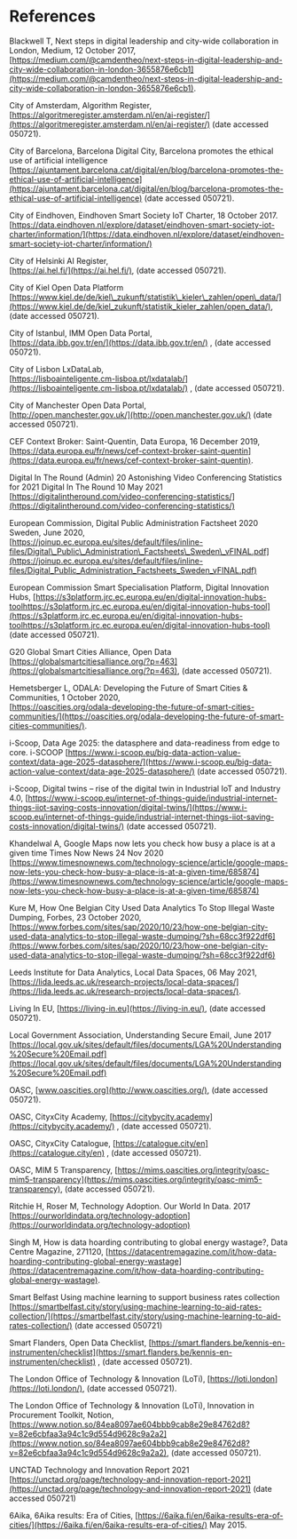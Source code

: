 # References

Blackwell T, Next steps in digital leadership and city-wide collaboration in London, Medium, 12 October 2017, [https://medium.com/@camdentheo/next-steps-in-digital-leadership-and-city-wide-collaboration-in-london-3655876e6cb1](https://medium.com/@camdentheo/next-steps-in-digital-leadership-and-city-wide-collaboration-in-london-3655876e6cb1).

City of Amsterdam, Algorithm Register, [https://algoritmeregister.amsterdam.nl/en/ai-register/](https://algoritmeregister.amsterdam.nl/en/ai-register/) \(date accessed 050721\).

City of Barcelona, Barcelona Digital City, Barcelona promotes the ethical use of artificial intelligence [https://ajuntament.barcelona.cat/digital/en/blog/barcelona-promotes-the-ethical-use-of-artificial-intelligence](https://ajuntament.barcelona.cat/digital/en/blog/barcelona-promotes-the-ethical-use-of-artificial-intelligence) \(date accessed 050721\).

City of Eindhoven, Eindhoven Smart Society IoT Charter, 18 October 2017. [https://data.eindhoven.nl/explore/dataset/eindhoven-smart-society-iot-charter/information/](https://data.eindhoven.nl/explore/dataset/eindhoven-smart-society-iot-charter/information/)

City of Helsinki AI Register,   
[https://ai.hel.fi/](https://ai.hel.fi/), \(date accessed 050721\).

City of Kiel Open Data Platform [https://www.kiel.de/de/kiel\_zukunft/statistik\_kieler\_zahlen/open\_data/](https://www.kiel.de/de/kiel_zukunft/statistik_kieler_zahlen/open_data/), \(date accessed 050721\).

City of Istanbul, IMM Open Data Portal,   
[https://data.ibb.gov.tr/en/](https://data.ibb.gov.tr/en/) , \(date accessed 050721\).

City of Lisbon LxDataLab,   
[https://lisboainteligente.cm-lisboa.pt/lxdatalab/](https://lisboainteligente.cm-lisboa.pt/lxdatalab/) , \(date accessed 050721\).

City of Manchester Open Data Portal,   
[http://open.manchester.gov.uk/](http://open.manchester.gov.uk/) \(date accessed 050721\).

CEF Context Broker: Saint-Quentin, Data Europa, 16 December 2019, [https://data.europa.eu/fr/news/cef-context-broker-saint-quentin](https://data.europa.eu/fr/news/cef-context-broker-saint-quentin).

Digital In The Round \(Admin\) 20 Astonishing Video Conferencing Statistics for 2021 Digital In The Round 10 May 2021   
[https://digitalintheround.com/video-conferencing-statistics/](https://digitalintheround.com/video-conferencing-statistics/)

European Commission, Digital Public Administration Factsheet 2020 Sweden, June 2020,   
[https://joinup.ec.europa.eu/sites/default/files/inline-files/Digital\_Public\_Administration\_Factsheets\_Sweden\_vFINAL.pdf](https://joinup.ec.europa.eu/sites/default/files/inline-files/Digital_Public_Administration_Factsheets_Sweden_vFINAL.pdf)

European Commission Smart Specialisation Platform, Digital Innovation Hubs, [https://s3platform.jrc.ec.europa.eu/en/digital-innovation-hubs-toolhttps://s3platform.jrc.ec.europa.eu/en/digital-innovation-hubs-tool](https://s3platform.jrc.ec.europa.eu/en/digital-innovation-hubs-toolhttps://s3platform.jrc.ec.europa.eu/en/digital-innovation-hubs-tool) \(date accessed 050721\).

G20 Global Smart Cities Alliance, Open Data [https://globalsmartcitiesalliance.org/?p=463](https://globalsmartcitiesalliance.org/?p=463), \(date accessed 050721\).

Hemetsberger L, ODALA: Developing the Future of Smart Cities & Communities, 1 October 2020,   
[https://oascities.org/odala-developing-the-future-of-smart-cities-communities/](https://oascities.org/odala-developing-the-future-of-smart-cities-communities/).

i-Scoop, Data Age 2025: the datasphere and data-readiness from edge to core. i-SCOOP [https://www.i-scoop.eu/big-data-action-value-context/data-age-2025-datasphere/](https://www.i-scoop.eu/big-data-action-value-context/data-age-2025-datasphere/) \(date accessed 050721\).

i-Scoop, Digital twins – rise of the digital twin in Industrial IoT and Industry 4.0, [https://www.i-scoop.eu/internet-of-things-guide/industrial-internet-things-iiot-saving-costs-innovation/digital-twins/](https://www.i-scoop.eu/internet-of-things-guide/industrial-internet-things-iiot-saving-costs-innovation/digital-twins/) \(date accessed 050721\).

Khandelwal A, Google Maps now lets you check how busy a place is at a given time Times Now News 24 Nov 2020 [https://www.timesnownews.com/technology-science/article/google-maps-now-lets-you-check-how-busy-a-place-is-at-a-given-time/685874](https://www.timesnownews.com/technology-science/article/google-maps-now-lets-you-check-how-busy-a-place-is-at-a-given-time/685874)

Kure M, How One Belgian City Used Data Analytics To Stop Illegal Waste Dumping, Forbes, 23 October 2020, [https://www.forbes.com/sites/sap/2020/10/23/how-one-belgian-city-used-data-analytics-to-stop-illegal-waste-dumping/?sh=68cc3f922df6](https://www.forbes.com/sites/sap/2020/10/23/how-one-belgian-city-used-data-analytics-to-stop-illegal-waste-dumping/?sh=68cc3f922df6)

Leeds Institute for Data Analytics, Local Data Spaces, 06 May 2021, [https://lida.leeds.ac.uk/research-projects/local-data-spaces/](https://lida.leeds.ac.uk/research-projects/local-data-spaces/).

Living In EU, [https://living-in.eu](https://living-in.eu/), \(date accessed 050721\).

Local Government Association, Understanding Secure Email, June 2017 [https://local.gov.uk/sites/default/files/documents/LGA%20Understanding%20Secure%20Email.pdf](https://local.gov.uk/sites/default/files/documents/LGA%20Understanding%20Secure%20Email.pdf)

OASC, [www.oascities.org](http://www.oascities.org/), \(date accessed 050721\).

OASC, CityxCity Academy, [https://citybycity.academy](https://citybycity.academy/) , \(date accessed 050721\).

OASC, CityxCity Catalogue, [https://catalogue.city/en](https://catalogue.city/en) , \(date accessed 050721\).

OASC, MIM 5 Transparency, [https://mims.oascities.org/integrity/oasc-mim5-transparency](https://mims.oascities.org/integrity/oasc-mim5-transparency), \(date accessed 050721\).

Ritchie H, Roser M, Technology Adoption. Our World In Data. 2017 [https://ourworldindata.org/technology-adoption](https://ourworldindata.org/technology-adoption)

Singh M, How is data hoarding contributing to global energy wastage?, Data Centre Magazine, 271120, [https://datacentremagazine.com/it/how-data-hoarding-contributing-global-energy-wastage](https://datacentremagazine.com/it/how-data-hoarding-contributing-global-energy-wastage).

Smart Belfast Using machine learning to support business rates collection [https://smartbelfast.city/story/using-machine-learning-to-aid-rates-collection/](https://smartbelfast.city/story/using-machine-learning-to-aid-rates-collection/) \(date accessed 050721\)

Smart Flanders, Open Data Checklist, [https://smart.flanders.be/kennis-en-instrumenten/checklist](https://smart.flanders.be/kennis-en-instrumenten/checklist) , \(date accessed 050721\).

The London Office of Technology & Innovation \(LoTi\), [https://loti.london](https://loti.london/), \(date accessed 050721\).

The London Office of Technology & Innovation \(LoTi\), Innovation in Procurement Toolkit, Notion, [https://www.notion.so/84ea8097ae604bbb9cab8e29e84762d8?v=82e6cbfaa3a94c1c9d554d9628c9a2a2](https://www.notion.so/84ea8097ae604bbb9cab8e29e84762d8?v=82e6cbfaa3a94c1c9d554d9628c9a2a2), \(date accessed 050721\).

UNCTAD Technology and Innovation Report 2021 [https://unctad.org/page/technology-and-innovation-report-2021](https://unctad.org/page/technology-and-innovation-report-2021) \(date accessed 050721\)

6Aika, 6Aika results: Era of Cities, [https://6aika.fi/en/6aika-results-era-of-cities/](https://6aika.fi/en/6aika-results-era-of-cities/) May 2015.

